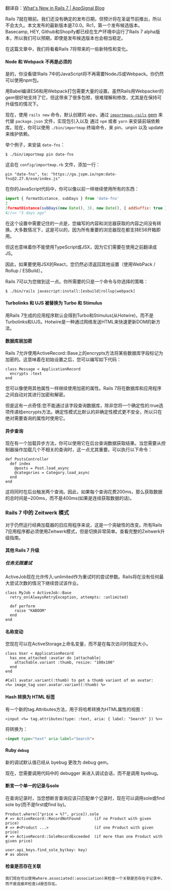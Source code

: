 翻译自：[What's New in Rails 7 | AppSignal Blog](https://blog.appsignal.com/2021/12/15/whats-new-in-rails7.html)



Rails 7就在眼前。我们还没有确定的发布日期，但预计将在圣诞节前推出，所以不会太久。本文发布的最新版本是7.0.0。Rc1，第一个发布候选版本。Basecamp, HEY, Github和Shopify都已经在生产环境中运行了Rails 7 alpha版本，所以我们可以预期，即使是发布候选版本也会相当稳定。



在这篇文章中，我们将看看Rails 7将带来的一些新特性和变化。



#### Node 和 Webpack 不再是必须的



是的，你没看错!Rails 7中的JavaScript将不再需要NodeJS或Webpack。你仍然可以使用npm包。



用Babel编译ES6和用Webpack打包需要大量的设置。虽然Rails用Webpacker的gem很好地支持了它，但这带来了很多包袱，很难理解和修改，尤其是在保持可升级性的情况下。



现在，使用 `rails new` 命令，默认创建的 app，通过 [`importmaps-rails` gem](https://github.com/rails/importmap-rails/) 来代替 `package.json` 文件，实现包引入以及 通过 `npm` 或者 `yarn` 来安装前端依赖库。现在，你可以使用 `./bin/importmap` 终端命令，来 pin、unpin 以及 update 来维护依赖。

举个例子，来安装 `date-fns`：



```
$ ./bin/importmap pin date-fns
```



这会在 `config/importmap.rb` 文件，添加一行：

```
pin "date-fns", to: "https://ga.jspm.io/npm:date-fns@2.27.0/esm/index.js"
```



在你的JavaScript代码中，你可以像以前一样继续使用所有的东西：



```js
import { formatDistance, subDays } from 'date-fns'
2
3formatDistance(subDays(new Date(), 3), new Date(), { addSuffix: true })
4//=> "3 days ago"
```



在这个设置中需要记住的一点是，您编写的内容和浏览器获取的内容之间没有转换。大多数情况下，这是可以的，因为所有重要的浏览器现在都支持ES6开箱即用。



但这也意味着你不能使用TypeScript或JSX，因为它们需要在使用之前翻译成JS。



因此，如果要使用JSX的React，您仍然必须返回其他设置（使用WebPack / Rollup / ESBuild）。



Rails 7可以为您做到这一点。你所需要的只是一个命令与你选择的策略：

```
$ ./bin/rails javascript:install:[esbuild|rollup|webpack]
```



#### Turbolinks 和 UJS 被替换为 Turbo 和 Stimulus



用Rails 7生成的应用程序默认会得到Turbo和Stimulus(从Hotwire)，而不是Turbolinks和UJS。Hotwire是一种通过网络发送HTML来快速更新DOM的新方法。



#### 数据库层加密



Rails 7允许使用ActiveRecord::Base上的encrypts方法将某些数据库字段标记为加密的。这意味着在初始设置之后，您可以编写如下代码：



```
class Message < ApplicationRecord
  encrypts :text
end
```



您可以像使用其他属性一样继续使用加密的属性。Rails 7将在数据库和应用程序之间自动对其进行加密和解密。



但是这有一点奇怪:您不能通过该字段查询数据库，除非您将一个确定性的:true选项传递给encrypts方法。确定性模式比默认的非确定性模式更不安全，所以只在绝对需要查询的属性时使用它。



#### 异步查询

现在有一个加载异步方法，你可以使用它在后台查询数据获取结果。当您需要从控制器操作加载几个不相关的查询时，这一点尤其重要。可以执行以下命令：



```
def PostsController
  def index
    @posts = Post.load_async
    @categories = Category.load_async
  end
end
```



这将同时在后台触发两个查询。因此，如果每个查询花费200ms，那么获取数据的总时间是~200ms，而不是400ms(如果是连续获取数据的话)。



### Rails 7 中的 Zeitwerk 模式



对于仍然运行经典加载器的旧应用程序来说，这是一个突破性的改变。所有Rails 7应用程序都必须使用Zeitwerk模式，但是切换非常简单。查看完整的Zeitwerk升级指南。



#### 其他 Rails 7 升级



##### 任务无限重试



ActiveJob现在允许传入:unlimited作为重试时的尝试参数。Rails将在没有任何最大尝试次数的情况下继续尝试该作业。



```
class MyJob < ActiveJob::Base
  retry_on(AlwaysRetryException, attempts: :unlimited)

  def perform
    raise "KABOOM"
  end
end
```



#### 名称变动



您现在可以在ActiveStorage上命名变量，而不是在每次访问时指定大小。



```
class User < ApplicationRecord
  has_one_attached :avatar do |attachable|
    attachable.variant :thumb, resize: "100x100"
  end
end

#Call avatar.variant(:thumb) to get a thumb variant of an avatar:
<%= image_tag user.avatar.variant(:thumb) %>
```



#### Hash 转换为 HTML 标签

有一个新的tag.Attributes方法，用于将哈希转换为HTML属性的视图：

```erb
<input <%= tag.attributes(type: :text, aria: { label: "Search" }) %>>
```



将转换为：

```html
<input type="text" aria-label="Search">
```



#### Ruby `debug`

新的调试默认值已经从 byebug 更改为 debug gem。

现在，您需要调用代码中的 debugger 来进入调试会话，而不是调用 byebug。



#### 断言一个单一的记录与sole



在查询记录时，当您想断言查询应该只匹配单个记录时，现在可以调用sole或find sole by(而不是first或find by)。



```
Product.where(["price = %?", price]).sole
# => ActiveRecord::RecordNotFound      (if no Product with given price)
# => #<Product ...>                    (if one Product with given price)
# => ActiveRecord::SoleRecordExceeded  (if more than one Product with given price)

user.api_keys.find_sole_by(key: key)
# as above
```



#### 检查是否存在关联

```
我们现在可以使用where.associated(:association)来检查一个关联是否存在于记录中，而不是连接并检查id是否存在。
```



























